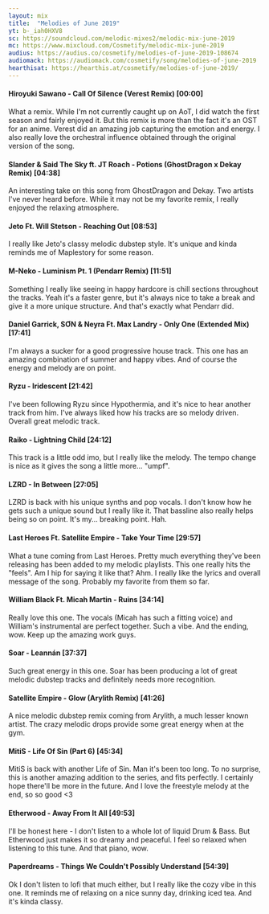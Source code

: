 ```yaml
---
layout: mix
title:  "Melodies of June 2019"
yt: b-_iah0HXV8 
sc: https://soundcloud.com/melodic-mixes2/melodic-mix-june-2019
mc: https://www.mixcloud.com/Cosmetify/melodic-mix-june-2019
audius: https://audius.co/cosmetify/melodies-of-june-2019-108674
audiomack: https://audiomack.com/cosmetify/song/melodies-of-june-2019
hearthisat: https://hearthis.at/cosmetify/melodies-of-june-2019/
---
```


#### Hiroyuki Sawano - Call Of Silence (Verest Remix) [00:00]
What a remix. While I'm not currently caught up on AoT, I did watch the first season and fairly enjoyed it. But this remix is more than the fact it's an OST for an anime. Verest did an amazing job capturing the emotion and energy. I also really love the orchestral influence obtained through the original version of the song.

#### Slander & Said The Sky ft. JT Roach - Potions (GhostDragon x Dekay Remix) [04:38]
An interesting take on this song from GhostDragon and Dekay. Two artists I've never heard before. While it may not be my favorite remix, I really enjoyed the relaxing atmosphere. 

#### Jeto Ft. Will Stetson - Reaching Out [08:53]
I really like Jeto's classy melodic dubstep style. It's unique and kinda reminds me of Maplestory for some reason. 

#### M-Neko - Luminism Pt. 1 (Pendarr Remix) [11:51]
Something I really like seeing in happy hardcore is chill sections throughout the tracks. Yeah it's a faster genre, but it's always nice to take a break and give it a more unique structure. And that's exactly what Pendarr did.

#### Daniel Garrick, SƠN & Neyra Ft. Max Landry - Only One (Extended Mix) [17:41]
I'm always a sucker for a good progressive house track. This one has an amazing combination of summer and happy vibes. And of course the energy and melody are on point.

#### Ryzu - Iridescent [21:42]
I've been following Ryzu since Hypothermia, and it's nice to hear another track from him. I've always liked how his tracks are so melody driven. Overall great melodic track.

#### Raiko - Lightning Child [24:12]
This track is a little odd imo, but I really like the melody. The tempo change is nice as it gives the song a little more... "umpf".

#### LZRD - In Between [27:05]
LZRD is back with his unique synths and pop vocals. I don't know how he gets such a unique sound but I really like it. That bassline also really helps being so on point. It's my... breaking point. Hah.

#### Last Heroes Ft. Satellite Empire - Take Your Time [29:57]
What a tune coming from Last Heroes. Pretty much everything they've been releasing has been added to my melodic playlists. This one really hits the "feels". Am I hip for saying it like that? Ahm. I really like the lyrics and overall message of the song. Probably my favorite from them so far.

#### William Black Ft. Micah Martin - Ruins [34:14]
Really love this one. The vocals (Micah has such a fitting voice) and William's instrumental are perfect together. Such a vibe. And the ending, wow. Keep up the amazing work guys.

#### Soar - Leannán [37:37]
Such great energy in this one. Soar has been producing a lot of great melodic dubstep tracks and definitely needs more recognition.

#### Satellite Empire - Glow (Arylith Remix) [41:26]
A nice melodic dubstep remix coming from Arylith, a much lesser known artist. The crazy melodic drops provide some great energy when at the gym.

#### MitiS - Life Of Sin (Part 6) [45:34]
MitiS is back with another Life of Sin. Man it's been too long. To no surprise, this is another amazing addition to the series, and fits perfectly. I certainly hope there'll be more in the future. And I love the freestyle melody at the end, so so good <3

#### Etherwood - Away From It All [49:53]
I'll be honest here - I don't listen to a whole lot of liquid Drum & Bass. But Etherwood just makes it so dreamy and peaceful. I feel so relaxed when listening to this tune. And that piano, wow.

#### Paperdreams - Things We Couldn't Possibly Understand [54:39]
Ok I don't listen to lofi that much either, but I really like the cozy vibe in this one. It reminds me of relaxing on a nice sunny day, drinking iced tea. And it's kinda classy.